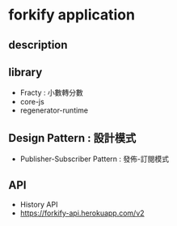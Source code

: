 # forkify application

## description

## library

- Fracty : 小數轉分數
- core-js
- regenerator-runtime

## Design Pattern : 設計模式

- Publisher-Subscriber Pattern : 發佈-訂閱模式

## API

- History API
- https://forkify-api.herokuapp.com/v2
